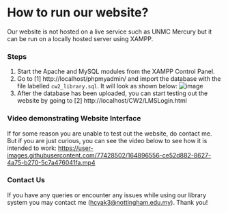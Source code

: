 # How to run our website?
Our website is not hosted on a live service such as UNMC Mercury but it can be run on a locally hosted server using XAMPP. 

### Steps
1. Start the Apache and MySQL modules from the XAMPP Control Panel.
2. Go to [1] http://localhost/phpmyadmin/ and import the database with the file labelled `cw2_library.sql`. It will look as shown below: 
![image](https://user-images.githubusercontent.com/77428502/164909408-39c23674-9f24-499a-a2ed-13908c9cf036.png)
3. After the database has been uploaded, you can start testing out the website by going to [2] http://localhost/CW2/LMSLogin.html

### Video demonstrating Website Interface
If for some reason you are unable to test out the website, do contact me. But if you are just curious, you can see the video below to see how it is intended to work: 
https://user-images.githubusercontent.com/77428502/164896556-ce52d882-8627-4a75-b270-5c7a476041fa.mp4

### Contact Us
If you have any queries or encounter any issues while using our library system you may contact me (hcyak3@nottingham.edu.my). Thank you!






